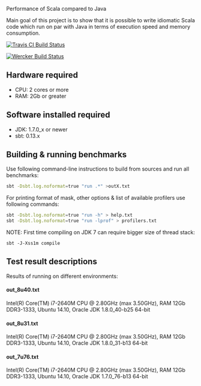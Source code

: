 Performance of Scala compared to Java

Main goal of this project is to show that it is possible to write idiomatic Scala code which run on par with Java in terms of execution speed and memory consumption.

[![Travis CI Build Status](https://secure.travis-ci.org/plokhotnyuk/scala-vs-java.png)](http://travis-ci.org/plokhotnyuk/scala-vs-java)

[![Wercker Build Status](https://app.wercker.com/status/a73f239e6cf3a305c53182e4c99b83d9/s "wercker status")](https://app.wercker.com/project/bykey/a73f239e6cf3a305c53182e4c99b83d9)

## Hardware required
- CPU: 2 cores or more
- RAM: 2Gb or greater

## Software installed required
- JDK: 1.7.0_x or newer
- sbt: 0.13.x

## Building & running benchmarks
Use following command-line instructions to build from sources and run all benchmarks:
```sh
sbt -Dsbt.log.noformat=true "run .*" >outX.txt
```
For printing format of mask, other options & list of available profilers use following commands:
```sh
sbt -Dsbt.log.noformat=true "run -h" > help.txt
sbt -Dsbt.log.noformat=true "run -lprof" > profilers.txt
```
NOTE: First time compiling on JDK 7 can require bigger size of thread stack:
```
sbt -J-Xss1m compile
```

## Test result descriptions
Results of running on different environments:

#### out_8u40.txt
Intel(R) Core(TM) i7-2640M CPU @ 2.80GHz (max 3.50GHz), RAM 12Gb DDR3-1333, Ubuntu 14.10, Oracle JDK 1.8.0_40-b25 64-bit

#### out_8u31.txt
Intel(R) Core(TM) i7-2640M CPU @ 2.80GHz (max 3.50GHz), RAM 12Gb DDR3-1333, Ubuntu 14.10, Oracle JDK 1.8.0_31-b13 64-bit

#### out_7u76.txt
Intel(R) Core(TM) i7-2640M CPU @ 2.80GHz (max 3.50GHz), RAM 12Gb DDR3-1333, Ubuntu 14.10, Oracle JDK 1.7.0_76-b13 64-bit
